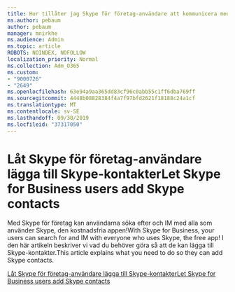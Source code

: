 ```yaml
---
title: Hur tillåter jag Skype för företag-användare att kommunicera med Skype-användare
ms.author: pebaum
author: pebaum
manager: mnirkhe
ms.audience: Admin
ms.topic: article
ROBOTS: NOINDEX, NOFOLLOW
localization_priority: Normal
ms.collection: Adm_O365
ms.custom:
- "9000726"
- "2649"
ms.openlocfilehash: 63e94a9aa365dd83cf96c0abb55c1ff6dba769ff
ms.sourcegitcommit: 4448b08828384f4a7f97bfd2621f18188c24a1cf
ms.translationtype: MT
ms.contentlocale: sv-SE
ms.lasthandoff: 09/30/2019
ms.locfileid: "37317050"
---
```

# <a name="let-skype-for-business-users-add-skype-contacts"></a><span data-ttu-id="63919-102">Låt Skype för företag-användare lägga till Skype-kontakter</span><span class="sxs-lookup"><span data-stu-id="63919-102">Let Skype for Business users add Skype contacts</span></span>

<span data-ttu-id="63919-103">Med Skype för företag kan användarna söka efter och IM med alla som använder Skype, den kostnadsfria appen!</span><span class="sxs-lookup"><span data-stu-id="63919-103">With Skype for Business, your users can search for and IM with everyone who uses Skype, the free app!</span></span> <span data-ttu-id="63919-104">I den här artikeln beskriver vi vad du behöver göra så att de kan lägga till Skype-kontakter.</span><span class="sxs-lookup"><span data-stu-id="63919-104">This article explains what you need to do so they can add Skype contacts.</span></span>

[<span data-ttu-id="63919-105">Låt Skype för företag-användare lägga till Skype-kontakter</span><span class="sxs-lookup"><span data-stu-id="63919-105">Let Skype for Business users add Skype contacts</span></span>](https://docs.microsoft.com/skypeforbusiness/set-up-skype-for-business-online/let-skype-for-business-users-add-skype-contacts)